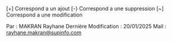 [+] Correspond a un ajout
[-} Correspond a une suppression
[~] Correspond a une modification

Par : MAKRAN Rayhane
Dernière Modification : 20/01/2025
Mail : rayhane.makran@supinfo.com
